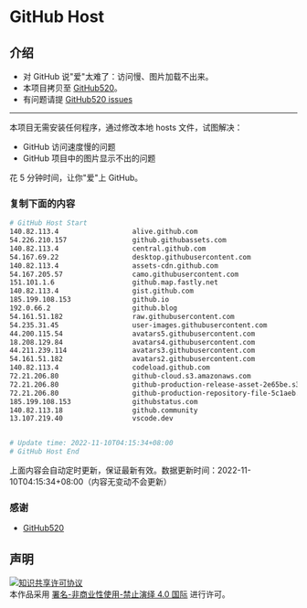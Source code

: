 # GitHub Host
## 介绍
- 对 GitHub 说"爱"太难了：访问慢、图片加载不出来。
- 本项目拷贝至 [GitHub520](https://github.com/521xueweihan/GitHub520)。
- 有问题请提 [GitHub520 issues](https://github.com/521xueweihan/GitHub520/issues/new)

---

本项目无需安装任何程序，通过修改本地 hosts 文件，试图解决：
- GitHub 访问速度慢的问题
- GitHub 项目中的图片显示不出的问题

花 5 分钟时间，让你"爱"上 GitHub。

### 复制下面的内容
```bash
# GitHub Host Start
140.82.113.4                  alive.github.com
54.226.210.157                github.githubassets.com
140.82.113.4                  central.github.com
54.167.69.22                  desktop.githubusercontent.com
140.82.113.4                  assets-cdn.github.com
54.167.205.57                 camo.githubusercontent.com
151.101.1.6                   github.map.fastly.net
140.82.113.4                  gist.github.com
185.199.108.153               github.io
192.0.66.2                    github.blog
54.161.51.182                 raw.githubusercontent.com
54.235.31.45                  user-images.githubusercontent.com
44.200.115.54                 avatars5.githubusercontent.com
18.208.129.84                 avatars4.githubusercontent.com
44.211.239.114                avatars3.githubusercontent.com
54.161.51.182                 avatars2.githubusercontent.com
140.82.113.4                  codeload.github.com
72.21.206.80                  github-cloud.s3.amazonaws.com
72.21.206.80                  github-production-release-asset-2e65be.s3.amazonaws.com
72.21.206.80                  github-production-repository-file-5c1aeb.s3.amazonaws.com
185.199.108.153               githubstatus.com
140.82.113.18                 github.community
13.107.219.40                 vscode.dev


# Update time: 2022-11-10T04:15:34+08:00
# GitHub Host End

```
上面内容会自动定时更新，保证最新有效。数据更新时间：2022-11-10T04:15:34+08:00（内容无变动不会更新）

### 感谢

- [GitHub520](https://github.com/521xueweihan/GitHub520)

## 声明
<a rel="license" href="https://creativecommons.org/licenses/by-nc-nd/4.0/deed.zh"><img alt="知识共享许可协议" style="border-width: 0" src="https://licensebuttons.net/l/by-nc-nd/4.0/88x31.png"></a><br>本作品采用 <a rel="license" href="https://creativecommons.org/licenses/by-nc-nd/4.0/deed.zh">署名-非商业性使用-禁止演绎 4.0 国际</a> 进行许可。